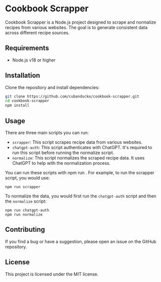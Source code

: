 # Cookbook Scrapper

Cookbook Scrapper is a Node.js project designed to scrape and normalize recipes from various websites. The goal is to generate consistent data across different recipe sources.

## Requirements

- Node.js v18 or higher

## Installation

Clone the repository and install dependencies:

```bash
git clone https://github.com/cubanducko/cookbook-scrapper.git
cd cookbook-scrapper
npm install
```

## Usage

There are three main scripts you can run:

- `scrapper`: This script scrapes recipe data from various websites.
- `chatgpt-auth`: This script authenticates with ChatGPT. It's required to run this script before running the normalize script.
- `normalize`: This script normalizes the scraped recipe data. It uses ChatGPT to help with the normalization process.

You can run these scripts with npm run <script-name>. For example, to run the scrapper script, you would use:

```
npm run scrapper
```

To normalize the data, you would first run the `chatgpt-auth` script and then the `normalize` script:

```
npm run chatgpt-auth
npm run normalize
```

## Contributing

If you find a bug or have a suggestion, please open an issue on the GitHub repository.

## License

This project is licensed under the MIT license.
